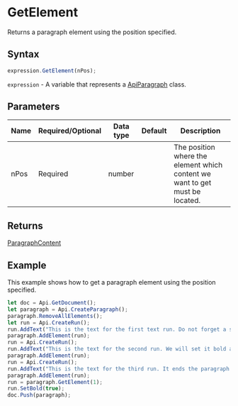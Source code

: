 # GetElement

Returns a paragraph element using the position specified.

## Syntax

```javascript
expression.GetElement(nPos);
```

`expression` - A variable that represents a [ApiParagraph](../ApiParagraph.md) class.

## Parameters

| **Name** | **Required/Optional** | **Data type** | **Default** | **Description** |
| ------------- | ------------- | ------------- | ------------- | ------------- |
| nPos | Required | number |  | The position where the element which content we want to get must be located. |

## Returns

[ParagraphContent](../../Enumeration/ParagraphContent.md)

## Example

This example shows how to get a paragraph element using the position specified.

```javascript editor-
let doc = Api.GetDocument();
let paragraph = Api.CreateParagraph();
paragraph.RemoveAllElements();
let run = Api.CreateRun();
run.AddText("This is the text for the first text run. Do not forget a space at its end to separate from the second one. ");
paragraph.AddElement(run);
run = Api.CreateRun();
run.AddText("This is the text for the second run. We will set it bold afterwards. It also needs space at its end. ");
paragraph.AddElement(run);
run = Api.CreateRun();
run.AddText("This is the text for the third run. It ends the paragraph.");
paragraph.AddElement(run);
run = paragraph.GetElement(1);
run.SetBold(true);
doc.Push(paragraph);
```
